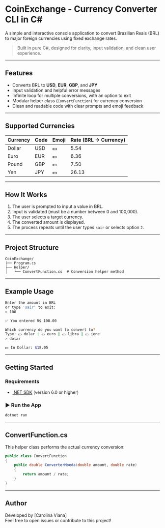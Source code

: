 #  CoinExchange - Currency Converter CLI in C#

A simple and interactive console application to convert Brazilian Reais (BRL) to major foreign currencies using fixed exchange rates.

>  Built in pure C#, designed for clarity, input validation, and clean user experience.

---

##  Features

-  Converts BRL to **USD**, **EUR**, **GBP**, and **JPY**
-  Input validation and helpful error messages
-  Infinite loop for multiple conversions, with an option to exit
-  Modular helper class (`ConvertFunction`) for currency conversion
-  Clean and readable code with clear prompts and emoji feedback

---

## Supported Currencies

| Currency | Code  | Emoji | Rate (BRL → Currency) |
|----------|-------|-------|------------------------|
| Dollar   | USD   | 💵    | 5.54                   |
| Euro     | EUR   | 💶    | 6.36                   |
| Pound    | GBP   | 💷    | 7.50                   |
| Yen      | JPY   | 💴    | 26.13                  |

---

##  How It Works

1. The user is prompted to input a value in BRL.
2. Input is validated (must be a number between 0 and 100,000).
3. The user selects a target currency.
4. The converted amount is displayed.
5. The process repeats until the user types `sair` or selects option `2`.

---

##  Project Structure

```
CoinExchange/
├── Program.cs   
├── Helper/
│   └── ConvertFunction.cs  # Conversion helper method
```

---

##  Example Usage

```bash
Enter the amount in BRL 
or type 'sair' to exit:
> 100

✅ You entered R$ 100.00

Which currency do you want to convert to?
Type: 💵 dolar | 💶 euro | 💷 libra | 💴 iene
> dolar

💵 In Dollar: $18.05
```

---

##  Getting Started

###  Requirements

- [.NET SDK](https://dotnet.microsoft.com/download) (version 6.0 or higher)

### ▶️ Run the App

```bash
dotnet run
```

---

##  ConvertFunction.cs

This helper class performs the actual currency conversion:

```csharp
public class ConvertFunction
{
    public double ConverterMoeda(double amount, double rate)
    {
        return amount / rate;
    }
}
```

---


##  Author

Developed by [Carolina Viana]  
Feel free to open issues or contribute to this project!
